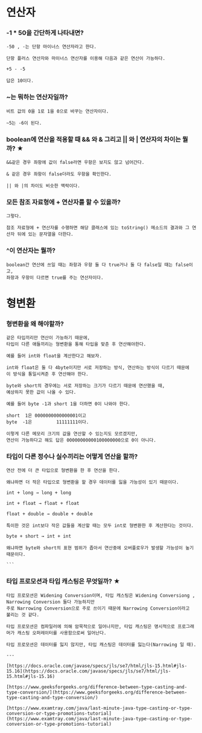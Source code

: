 # 연산자
### -1 * 50을 간단하게 나타내면?
    
    -50 , -는 단항 마이너스 연산자라고 한다.
    
    단항 플러스 연산자와 마이너스 연산자를 이용해 다음과 같은 연산이 가능하다.
    
    +5 - -5
    
    답은 10이다.
    
### ~는 뭐하는 연산자일까?
    
    비트 값의 0을 1로 1을 0으로 바꾸는 연산자이다.
    
    ~5는 -6이 된다. 
    
### boolean에 연산을 적용할 때 && 와 & 그리고 || 와 | 연산자의 차이는 뭘까? ★
    
    &&같은 경우 좌항에 값이 false라면 우항은 보지도 않고 넘어간다.
    
    & 같은 경우 좌항이 false더라도 우항을 확인한다.
    
    || 와 |의 차이도 비슷한 맥락이다.
    
### 모든 참조 자료형에 + 연산자를 할 수 있을까?
    
    그렇다.
    
    참조 자료형에 + 연산자를 수행하면 해당 클래스에 있는 toString() 메소드의 결과와 그 연산자 뒤에 있는 문자열을 더한다.
    
### ^이 연산자는 뭘까?
    
    boolean간 연산에 쓰일 때는 좌항과 우항 둘 다 true거나 둘 다 false일 때는 false이고,
    좌항과 우항이 다르면 true를 주는 연산자이다.
# 형변환
### 형변환을 왜 해야할까?
    
    같은 타입끼리만 연산이 가능하기 때문에,
    타입이 다른 애들끼리는 형변환을 통해 타입을 맞춘 후 연산해야한다.
    
    예를 들어 int와 float을 계산한다고 해보자.
    
    int와 float은 둘 다 4byte이지만 서로 저장하는 방식, 연산하는 방식이 다르기 때문에
    이 방식을 통일시켜준 후 연산해야 한다.
    
    byte와 short의 경우에는 서로 저장하는 크기가 다르기 때문에 연산했을 때,
    예상하지 못한 값이 나올 수 있다.
    
    예를 들어 byte -1과 short 1을 더하면 0이 나와야 한다.
    
    short  1은 0000000000000001이고
    byte  -1은         11111111이다.
    
    이렇게 다른 메모리 크기의 값을 연산할 수 있는지도 모르겠지만,
    연산이 가능하다고 해도 답은 00000000000100000000으로 0이 아니다.
### 타입이 다른 정수나 실수끼리는 어떻게 연산을 할까?
    
    연산 전에 더 큰 타입으로 형변환을 한 후 연산을 한다.
    
    왜냐하면 더 작은 타입으로 형변환을 할 경우 데이터를 잃을 가능성이 있기 때문이다.
    
    int + long → long + long
    
    int + float → float + float
    
    float + double → double + double
    
    특이한 것은 int보다 작은 값들을 계산할 때는 모두 int로 형변환한 후 계산한다는 것이다.
    
    byte + short → int + int
    
    왜냐하면 byte와 short의 표현 범위가 좁아서 연산중에 오버플로우가 발생할 가능성이 높기 때문이다.

    ```
### 타입 프로모션과 타입 캐스팅은 무엇일까? ★
    
    타입 프로모션은 Widening Conversion이며, 타입 캐스팅은 Widening Conversiong , Narrowing Conversion 둘다 가능하지만
    주로 Narrowing Conversion으로 주로 쓰이기 때문에 Narrowing Conversion이라고 불리는 것 같다.
    
    타입 프로모션은 컴파일러에 의해 암묵적으로 일어나지만, 타입 캐스팅은 명시적으로 프로그래머가 캐스팅 오퍼레이터를 사용함으로써 일어난다.
    
    타입 프로모션은 데이터를 잃지 않지만, 타입 캐스팅은 데이터를 잃는다(Narrowing 일 때).
    
    ---
    
    [https://docs.oracle.com/javase/specs/jls/se7/html/jls-15.html#jls-15.16](https://docs.oracle.com/javase/specs/jls/se7/html/jls-15.html#jls-15.16)
    
    [https://www.geeksforgeeks.org/difference-between-type-casting-and-type-conversion/](https://www.geeksforgeeks.org/difference-between-type-casting-and-type-conversion/)
    
    [https://www.examtray.com/java/last-minute-java-type-casting-or-type-conversion-or-type-promotions-tutorial](https://www.examtray.com/java/last-minute-java-type-casting-or-type-conversion-or-type-promotions-tutorial)